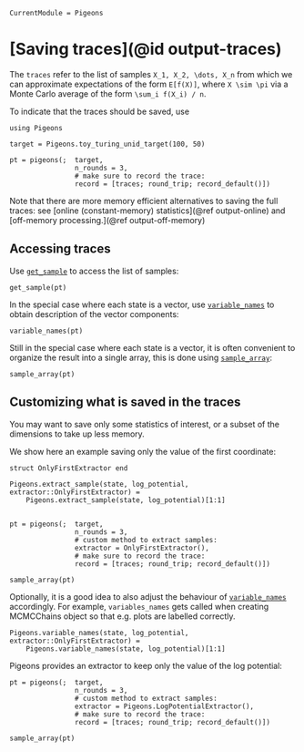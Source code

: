 ```@meta
CurrentModule = Pigeons
```

# [Saving traces](@id output-traces)

The `traces` refer to the list of samples ``X_1, X_2, \dots, X_n``
from which we can approximate expectations of the form 
``E[f(X)]``, where ``X \sim \pi`` via 
a Monte Carlo average of the form ``\sum_i f(X_i) / n``. 

To indicate that the traces should be saved, use

```@example record-traces
using Pigeons 

target = Pigeons.toy_turing_unid_target(100, 50)

pt = pigeons(;  target, 
                n_rounds = 3,
                # make sure to record the trace:
                record = [traces; round_trip; record_default()])
```

Note that there are more memory efficient alternatives 
to saving the full traces: see 
[online (constant-memory) statistics](@ref output-online) and
[off-memory processing.](@ref output-off-memory)


## Accessing traces 

Use [`get_sample`](@ref) to access the list of samples:

```@example record-traces
get_sample(pt)
```

In the special case where each state is a vector, use 
[`variable_names`](@ref) to obtain description of the 
vector components:

```@example record-traces
variable_names(pt)
```

Still in the special case where each state is a vector, 
it is often convenient to organize the result into a single 
array, this is done using [`sample_array`](@ref):

```@example record-traces
sample_array(pt)
```


## Customizing what is saved in the traces 

You may want to save only some statistics of interest, or a subset of the dimensions to 
take up less memory. 

We show here an example saving only the 
value of the first coordinate:

```@example record-traces
struct OnlyFirstExtractor end 

Pigeons.extract_sample(state, log_potential, extractor::OnlyFirstExtractor) = 
    Pigeons.extract_sample(state, log_potential)[1:1]


pt = pigeons(;  target, 
                n_rounds = 3,
                # custom method to extract samples:
                extractor = OnlyFirstExtractor(),
                # make sure to record the trace:
                record = [traces; round_trip; record_default()])

sample_array(pt)
```

Optionally, it is a good idea to also adjust the behaviour 
of [`variable_names`](@ref) accordingly. For example, `variables_names` gets called 
when creating MCMCChains object so that e.g. plots are labelled correctly.

```@example record-traces
Pigeons.variable_names(state, log_potential, extractor::OnlyFirstExtractor) = 
    Pigeons.variable_names(state, log_potential)[1:1]
```

Pigeons provides an extractor to keep only the value of the log potential:

```@example record-traces
pt = pigeons(;  target, 
                n_rounds = 3,
                # custom method to extract samples:
                extractor = Pigeons.LogPotentialExtractor(),
                # make sure to record the trace:
                record = [traces; round_trip; record_default()])

sample_array(pt)
```
